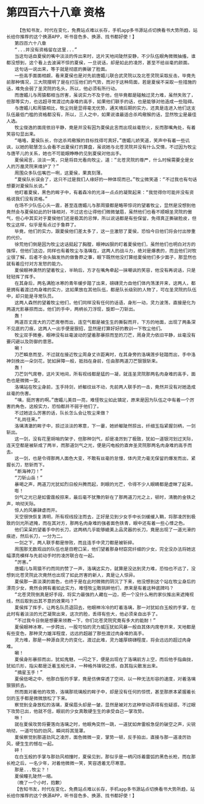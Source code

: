 # 第四百六十八章 资格
        【告知书友，时代在变化，免费站点难以长存，手机app多书源站点切换看书大势所趋，站长给你推荐的这个换源APP，听书音色多、换源、找书都好使！】
       第四百六十八章
       “...并没有资格留在这里...”
       当这句话自夏侯的嘴中淡淡的传出来时，这片天地间陡然安静，不少队伍眼角微微抽搐，谁都没想到，这个看上去波澜不惊的夏侯，一旦说话，却是如此的凌厉，甚至不给丝毫的颜面。
       这句话一说出来，等于就是彻底的撕破了脸面。
       一些高手面面相觑，看来夏侯也是对先前唐媚儿联合武灵院以及北苍灵院采取反击，毕竟先前那种情况，三大院摆明了是在打压他们的气势，而对于这种局面，若是夏侯不采取一些措施的话，难免会弱了圣灵院的名头，所以，他必须有所行动。
       而唐媚儿与周猿都相当厉害，虽说实力不及于他，但毕竟都是碰触过灵力难，虽然失败了，但那等实力，也远超寻常渡过肉身难的高手，如果他们联手的话，也是能够对他造成一些阻碍。
       与唐媚儿和周猿相比，牧尘则是显得毫无优势，通天境后期的实力，还真是连进入他们这支队伍最低门槛的资格都没有，所以，三人之中，如果说谁最适合杀鸡儆猴的话，显然牧尘是最佳人选。
       牧尘俊逸的面庞依旧平静，竟是并没有因为夏侯此言而出现丝毫怒火，反而那嘴角处，有着笑容勾显出来。
       “咯咯，夏侯队长，你这杀鸡儆猴的目标找得可真好。”唐媚儿娇笑道，笑声中有着一些讥讽，以她的聪慧怎么会看不出夏侯打的算盘，虽说她与北苍灵院并没有什么交情，不过因为牧尘与唐芊儿的关系，她也不可能眼睁睁的见到夏侯对他出手。
       夏侯闻言，淡淡一笑，只是将目光看向牧尘，道：“北苍灵院的尊严，什么时候需要全是女人的万凰灵院来维护了？”
       周围众多队伍嘴巴一咧，这夏侯，果真刻薄。
       “夏侯队长误会了，这只不过是我们人缘好的一种体现而已。”牧尘微笑道：“不过我也有句话想要对夏侯队长说。”
       他盯着夏侯，黑色的眸子中，有着森冷的光泽一点点的凝聚起来：“我觉得你可能并没有资格说我们没有资格。”
       在场不少队伍心头一震，甚至连唐媚儿与那周猿都是略带惊诧的望着牧尘，显然是没想到他竟然会与夏侯如此的针锋相对，不过这也让得他们微微皱眉，虽然他们也看不顺眼圣灵院的傲气，但心中其实对于夏侯他们还是极其的忌惮，所以说话都是有些保留，免得真正撕破脸皮，但牧尘这样，似乎是有点过于鲁莽了。
       毕竟，他们的实力，跟夏侯他们差太多了，这一旦激怒了夏侯，恐怕今日他们将会付出惨重的代价。
       徐荒他们倒是因为牧尘这话挺起了胸膛，眼神凶狠的盯着夏侯他们，虽然他们也明白对方的强悍，但他们这边，同样也有着牧尘与洛璃在，这两人的战斗力，绝对是爆表的，而且他们对牧尘很了解，后者不会头脑发热的做鲁莽之事，眼下既然他没打算给夏侯他们多少面子，那显然也就有着应付对方发怒的能力。
       夏侯眼神漠然的望着牧尘，半晌后，方才在嘴角牵起一抹嘲讽的笑容，他没有再说话，只是轻轻挥了挥手。
       在其身后，两名满脸冰寒的青年缓步踏了出来，磅礴灵力自他们体内荡漾开来，这两人，都是拥有着渡过肉身难的实力，这如果放在其他队伍，都是队长级别的人物了，可在圣灵院的队伍中，却只能是寻常队员。
       这两人森然的望着牧尘他们，他们同样没有任何的话语，身形一动，灵力波荡，直接是化为两道光影暴掠而出，他们的手中，两柄长刀浮现，旋即一刀斩出。
       轰！
       两道百丈庞大的刀芒席卷而出，连空气都是被生生的撕裂而开，下方的地面，出现了两条深不见底的刀痕，这两人一出手便是狠招，显然是打算好好的教训一下牧尘他们。
       牧尘双手微垂，眼神没有丝毫波动的望着那暴掠而至的刀芒，周身灵力依旧平静，丝毫没有要闪避以及防御的意思。
       唰！
       刀芒瞬息而至，不过就在接近牧尘周身丈许距离时，在其身旁的洛璃莲步轻踏而出，手中洛神剑挽出一朵剑花，犹如屏障一般，抵挡在身前，任由那两道刀芒狠狠斩来。
       轰！
       刀芒剑气席卷，这片天地间，所有视线都是猛的一凝，就连圣灵院那两名肉身难的高手，面色也是微微一变。
       洛璃站在牧尘身前，玉手持剑，娇躯纹丝不动，先前两人联手的一击，竟然并没有对她造成丝毫的伤害。
       “咦，挺厉害的啊。”唐媚儿美目一亮，难怪牧尘如此镇定，原来是因为队伍之中有着一个厉害的角色，这般实力，恐怕都并不弱于他们了。
       不过她这么厉害的话，队长怎么会让牧尘来做？
       “礼尚往来。”
       洛璃清澈的眸子中，掠过淡淡的寒意，下一霎，她娇躯陡然掠出，纤细玉指紧握剑柄，一剑斩出。
       这一剑，没有花里胡哨的架子，但那种剑气，却是凌厉到了极致，犹如一道银河划过天际，连天空都是被斩成了两半，而那道剑气之光，便是闪电般的直奔圣灵院那两名肉身难的高手而去。
       这一剑，也是令得那两人面色大变，不敢有丝毫的怠慢，体内灵力毫无保留的爆发而出，紧握长刀，怒斩而下。
       “断海神刀！”
       “刀斩山岳！”
       暴喝之声，两道刀光犹如烈日般升腾而起，刺眼的光芒，令得不少人眼睛都是虚眯了起来。
       嘭！
       剑气之光已是如雷霆般掠来，最后毫不犹豫的斩在了那两道刀光之上，顿时，清脆的金铁之声，响彻天际。
       惊人的风暴肆虐而开。
       天空很快恢复清明，所有视线投注而去，正好是见到少女手中长剑缓缓入鞘，将那凌厉到极致的剑光所遮掩，而在其对方，那两名肉身难的强者面色铁青，眼中还有着一些心悸之色。
       他们呆呆的望着手中的长刀，这两柄几乎能够媲美上品灵器的长刀，竟是出现了一道光滑的痕迹，然后长刀，一分为二。
       一剑之下，两人联手都是惨败，而且连手中灵刀都是被斩碎。
       周围那无数观战的队伍也是目瞪口呆，他们望着那身材窈窕纤细的少女，完全没办法将她这幅漂亮模样与先前动手时的凌厉联合在一起。
       “厉害。”
       唐媚儿与周猿不约而同的赞了一声，洛璃这实力，就算是没达到灵力难，恐怕也不远了，没想到北苍灵院此次竟然也出现了如此厉害的新人，真是让人惊异。
       夏侯那一直淡漠的面色，也终于是在此时微微的阴沉了下来，他没想到这个站在牧尘身后的漂亮少女，竟然会拥有着如此实力，难怪牧尘敢挑衅他们，原来是有着这种底牌吗？
       “北苍灵院倒真是好手段，将实力最强的人藏在一边，把一个没什么用的家伙推出来遮掩视线，然后取到出其不意的效果吗？”
       夏侯挥了挥手，让两名队员退回去，他眼神冷冷的盯着洛璃，那一对犹如白玉般的手掌，在此时有着淡淡的光芒凝聚出来，这次的脸，丢得有些大，他必须亲自出手了。
       “不过我今日倒是想要来领教一下，你们北苍灵院究竟有多大的能耐！”
       夏侯眼神冰寒，一步跨出，一股可怕的灵力威压犹如风暴一般自其体内席卷开来，天地都是有些变色，那种灵力雄浑程度，远远的超越了那些渡过肉身难的高手。
       灵力难，那是一种源自灵力的变化，渡过此难，灵力雄厚磅礴程度，将会远远的超过肉身难。
       唰！
       夏侯身形暴掠而出，犹如鬼魅，一闪之下，便是出现在了洛璃前方上空，而后他手指曲拢，犹如爪形，指尖都是泛着玉般光泽，一种格外锋锐之感，自其指尖散发出来。
       “摘星玉手！”
       夏侯低喝之中，他那白皙的手掌，竟是仿佛穿透了空间，以一种无法形容的速度，对着洛璃狠狠抓去。
       然而面对着他的攻势，洛璃那琉璃般的眸子中，却是没有任何的惊慌，甚至那原本紧握着长剑的玉手都是微微放松了下来。
       察觉到全身放松的洛璃，夏侯眉头却是一皱，显然是被对方这种举动弄得有些疑惑，不过眼下攻势已出，他就不信，眼前的少女真敢硬生生的承受自己一掌攻势。
       咻！
       就在夏侯攻势将要落向洛璃之时，他眼角突然一跳，一道犹如奔雷般急促的破空之声，尖锐响彻，一道可怕的劲风，瞬间将其笼罩。
       夏侯察觉到那道劲风之凌厉，面色微微一变，掌势一顿，反手拍出，直接与那一道凌厉劲风，硬生生的憾在一起。
       砰！
       在白玉般的手掌与那劲风相撞时，夏侯见到，那似乎是一柄闪烁着雷弧的黑色长枪，而在那长枪之后，一名少年，对着他微微一笑，笑容透着无尽寒意。
       那是...牧尘？！
       夏侯瞳孔陡然一缩。
       （晚了一个小时，抱歉）
       【告知书友，时代在变化，免费站点难以长存，手机app多书源站点切换看书大势所趋，站长给你推荐的这个换源APP，听书音色多、换源、找书都好使！】